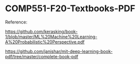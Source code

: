 # COMP551-F20-Textbooks-PDF

Reference:

https://github.com/kerasking/book-1/blob/master/ML%20Machine%20Learning-A%20Probabilistic%20Perspective.pdf

https://github.com/janishar/mit-deep-learning-book-pdf/tree/master/complete-book-pdf
